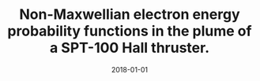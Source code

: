 ---
title: "Non-Maxwellian electron energy probability functions in the plume of a SPT-100 Hall thruster."
collection: publications
permalink: /publications/2018-giono1
date: 2018-01-01
line_author: '<b>G. Giono</b>, J. T. Gudmundsson, N. Ivchenko, S. Mazouffre, K. Dannenmayer, D. Loubère, L. Popelier, M. Merino and G. Olentšenko'
line_title: "“Non-Maxwellian electron energy probability functions in the plume of a SPT-100 Hall thruster.”"
line_journal: '<i>Plasma Sources Science and Technology</i>, Volume 27(1), 8 pp.,  (2018)'
doi: '19.1088/1361-6595/aaa06b'
---